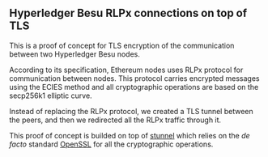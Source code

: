## Hyperledger Besu RLPx connections on top of TLS
This is a proof of concept for TLS encryption of the communication between two Hyperledger Besu nodes.

According to its specification, Ethereum nodes uses RLPx protocol for communication between nodes. This protocol carries encrypted messages using the ECIES method and all cryptographic operations are based on the secp256k1 elliptic curve.

Instead of replacing the RLPx protocol, we created a TLS tunnel between the peers, and then we redirected all the RLPx traffic through it.

This proof of concept is builded on top of [stunnel](https://www.stunnel.org/) which relies on the _de facto_ standard [OpenSSL](https://www.openssl.org/) for all the cryptographic operations.
